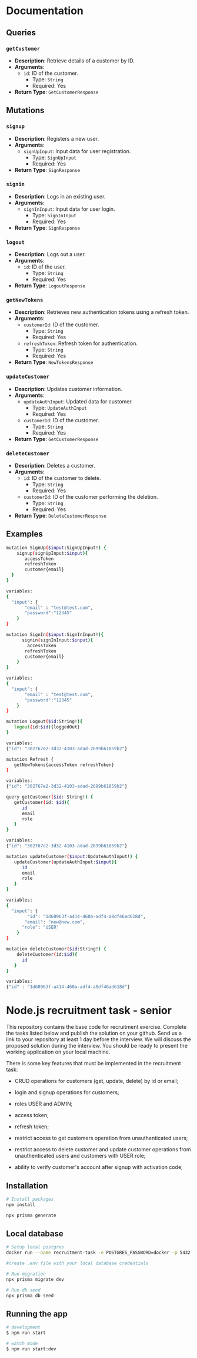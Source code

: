 # Documentation

## Queries

### `getCustomer`
- **Description**: Retrieve details of a customer by ID.
- **Arguments**:
  - `id`: ID of the customer.
    - Type: `String`
    - Required: Yes
- **Return Type**: `GetCustomerResponse`

## Mutations

### `signup`
- **Description**: Registers a new user.
- **Arguments**:
  - `signUpInput`: Input data for user registration.
    - Type: `SignUpInput`
    - Required: Yes
- **Return Type**: `SignResponse`

### `signin`
- **Description**: Logs in an existing user.
- **Arguments**:
  - `signInInput`: Input data for user login.
    - Type: `SignInInput`
    - Required: Yes
- **Return Type**: `SignResponse`

### `logout`
- **Description**: Logs out a user.
- **Arguments**:
  - `id`: ID of the user.
    - Type: `String`
    - Required: Yes
- **Return Type**: `LogoutResponse`

### `getNewTokens`
- **Description**: Retrieves new authentication tokens using a refresh token.
- **Arguments**:
  - `customerId`: ID of the customer.
    - Type: `String`
    - Required: Yes
  - `refreshToken`: Refresh token for authentication.
    - Type: `String`
    - Required: Yes
- **Return Type**: `NewTokensResponse`

### `updateCustomer`
- **Description**: Updates customer information.
- **Arguments**:
  - `updateAuthInput`: Updated data for customer.
    - Type: `UpdateAuthInput`
    - Required: Yes
  - `customerId`: ID of the customer.
    - Type: `String`
    - Required: Yes
- **Return Type**: `GetCustomerResponse`

### `deleteCustomer`
- **Description**: Deletes a customer.
- **Arguments**:
  - `id`: ID of the customer to delete.
    - Type: `String`
    - Required: Yes
  - `customerId`: ID of the customer performing the deletion.
    - Type: `String`
    - Required: Yes
- **Return Type**: `DeleteCustomerResponse`



## Examples

```bash
mutation SignUp($input:SignUpInput!) {
	signup(signUpInput:$input){
	   accessToken
	   refreshToken
	   customer{email}
  }
}

variables:
{
  "input": {
	   "email" : "test@test.com",
	   "password":"12345"
	}
}
```


```bash
mutation SignIn($input:SignInInput!){
      signin(signInInput:$input){
		accessToken
	   refreshToken
	   customer{email}
	}
}

variables:
{
  "input": {
	   "email" : "test@test.com",
	   "password":"12345"
	}
}
```


```bash
mutation Logout($id:String!){
   logout(id:$id){loggedOut}
}

variables:
{"id": "302767e2-3d32-4103-adad-2699b61859b2"}
```


```bash
mutation Refresh {
   getNewTokens{accessToken refreshToken}
}

variables:
{"id": "302767e2-3d32-4103-adad-2699b61859b2"}
```


```bash
query getCustomer($id: String!) {
   getCustomer(id: $id){
      id
      email
      role
   }
}

variables:
{"id": "302767e2-3d32-4103-adad-2699b61859b2"}
```


```bash
mutation updateCustomer($input:UpdateAuthInput!) {
   updateCustomer(updateAuthInput:$input){
      id
      email
      role		
   }
}

variables:
{
  "input": {
		"id": "1d68963f-a414-460a-adf4-a8df46ad618d",
	   "email": "new@new.com",
      "role": "USER"
	}
}
```


```bash
mutation deleteCustomer($id:String!) {
	deleteCustomer(id:$id){
      id	
   }
}

variables:
{"id" : "1d68963f-a414-460a-adf4-a8df46ad618d"}
```



# Node.js recruitment task - senior

This repository contains the base code for recruitment exercise. Complete the tasks listed below and publish the solution on your github. Send us a link to your repository at least 1 day before the interview. 
We will discuss the proposed solution during the interview. You should be ready to present the working application on your local machine.

There is some key features that must be implemented in the recruitment task:

- CRUD operations for customers (get, update, delete) by id or email;

- login and signup operations for customers;

- roles USER and ADMIN;

- access token;

- refresh token;

- restrict access to get customers operation from unauthenticated users;

- restrict access to delete customer and update customer operations from unauthenticated users and customers with USER role;

- ability to verify customer's account after signup with activation code;

## Installation

```bash
# Install packages
npm install

npx prisma generate
```

## Local database

```bash
# Setup local postgres
docker run --name recruitment-task -e POSTGRES_PASSWORD=docker -p 5432:5432 -d postgres:11.16

#create .env file with your local database credentials

# Run migration
npx prisma migrate dev

# Run db seed
npx prisma db seed
```

## Running the app

```bash
# development
$ npm run start

# watch mode
$ npm run start:dev

```
